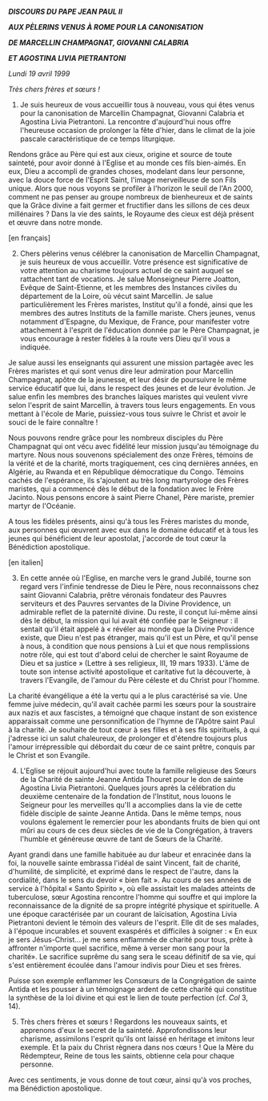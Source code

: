 ***DISCOURS DU PAPE JEAN PAUL II***

***AUX PÈLERINS VENUS À ROME POUR LA CANONISATION***

***DE MARCELLIN CHAMPAGNAT, GIOVANNI CALABRIA***

***ET AGOSTINA LIVIA PIETRANTONI***

*Lundi 19 avril 1999*

*Très chers frères et sœurs !*

1. Je suis heureux de vous accueillir tous à nouveau, vous qui êtes venus pour la canonisation de Marcellin Champagnat, Giovanni Calabria et Agostina Livia Pietrantoni. La rencontre d'aujourd'hui nous offre l'heureuse occasion de prolonger la fête d'hier, dans le climat de la joie pascale caractéristique de ce temps liturgique.

Rendons grâce au Père qui est aux cieux, origine et source de toute sainteté, pour avoir donné à l'Eglise et au monde ces fils bien-aimés. En eux, Dieu a accompli de grandes choses, modelant dans leur personne, avec la douce force de l'Esprit Saint, l'image merveilleuse de son Fils unique. Alors que nous voyons se profiler à l'horizon le seuil de l'An 2000, comment ne pas penser au groupe nombreux de bienheureux et de saints que la Grâce divine a fait germer et fructifier dans les sillons de ces deux millénaires ? Dans la vie des saints, le Royaume des cieux est déjà présent et œuvre dans notre monde.

[en français]

2. Chers pèlerins venus célébrer la canonisation de Marcellin Champagnat, je suis heureux de vous accueillir. Votre présence est significative de votre attention au charisme toujours actuel de ce saint auquel se rattachent tant de vocations. Je salue Monseigneur Pierre Joatton, Evêque de Saint-Etienne, et les membres des Instances civiles du département de la Loire, où vécut saint Marcellin. Je salue particulièrement les Frères maristes, Institut qu'il a fondé, ainsi que les membres des autres Instituts de la famille mariste. Chers jeunes, venus notamment d'Espagne, du Mexique, de France, pour manifester votre attachement à l'esprit de l'éducation donnée par le Père Champagnat, je vous encourage à rester fidèles à la route vers Dieu qu'il vous a indiquée.

Je salue aussi les enseignants qui assurent une mission partagée avec les Frères maristes et qui sont venus dire leur admiration pour Marcellin Champagnat, apôtre de la jeunesse, et leur désir de poursuivre le même service éducatif que lui, dans le respect des jeunes et de leur évolution. Je salue enfin les membres des branches laïques maristes qui veulent vivre selon l'esprit de saint Marcellin, à travers tous leurs engagements. En vous mettant à l'école de Marie, puissiez-vous tous suivre le Christ et avoir le souci de le faire connaître !

Nous pouvons rendre grâce pour les nombreux disciples du Père Champagnat qui ont vécu avec fidélité leur mission jusqu'au témoignage du martyre. Nous nous souvenons spécialement des onze Frères, témoins de la vérité et de la charité, morts tragiquement, ces cinq dernières années, en Algérie, au Rwanda et en République démocratique du Congo. Témoins cachés de l'espérance, ils s'ajoutent au très long martyrologe des Frères maristes, qui a commencé dès le début de la fondation avec le Frère Jacinto. Nous pensons encore à saint Pierre Chanel, Père mariste, premier martyr de l'Océanie.

A tous les fidèles présents, ainsi qu'à tous les Frères maristes du monde, aux personnes qui œuvrent avec eux dans le domaine éducatif et à tous les jeunes qui bénéficient de leur apostolat, j'accorde de tout cœur la Bénédiction apostolique.

[en italien]

3. En cette année où l'Eglise, en marche vers le grand Jubilé, tourne son regard vers l'infinie tendresse de Dieu le Père, nous reconnaissons chez saint Giovanni Calabria, prêtre véronais fondateur des Pauvres serviteurs et des Pauvres servantes de la Divine Providence, un admirable reflet de la paternité divine. Du reste, il conçut lui-même ainsi dès le début, la mission qui lui avait été confiée par le Seigneur : il sentait qu'il était appelé à « révéler au monde que la Divine Providence existe, que Dieu n'est pas étranger, mais qu'il est un Père, et qu'il pense à nous, à condition que nous pensions à Lui et que nous remplissions notre rôle, qui est tout d'abord celui de chercher le saint Royaume de Dieu et sa justice » (Lettre à ses religieux, III, 19 mars 1933). L'âme de toute son intense activité apostolique et caritative fut la découverte, à travers l'Evangile, de l'amour du Père céleste et du Christ pour l'homme.

La charité évangélique a été la vertu qui a le plus caractérisé sa vie. Une femme juive médecin, qu'il avait cachée parmi les sœurs pour la soustraire aux nazis et aux fascistes, a témoigné que chaque instant de son existence apparaissait comme une personnification de l'hymne de l'Apôtre saint Paul à la charité. Je souhaite de tout cœur à ses filles et à ses fils spirituels, à qui j'adresse ici un salut chaleureux, de prolonger et d'étendre toujours plus l'amour irrépressible qui débordait du cœur de ce saint prêtre, conquis par le Christ et son Evangile.

4. L'Eglise se réjouit aujourd'hui avec toute la famille religieuse des Sœurs de la Charité de sainte Jeanne Antida Thouret pour le don de sainte Agostina Livia Pietrantoni. Quelques jours après la célébration du deuxième centenaire de la fondation de l'Institut, nous louons le Seigneur pour les merveilles qu'Il a accomplies dans la vie de cette fidèle disciple de sainte Jeanne Antida. Dans le même temps, nous voulons également le remercier pour les abondants fruits de bien qui ont mûri au cours de ces deux siècles de vie de la Congrégation, à travers l'humble et généreuse œuvre de tant de Sœurs de la Charité.

Ayant grandi dans une famille habituée au dur labeur et enracinée dans la foi, la nouvelle sainte embrassa l'idéal de saint Vincent, fait de charité, d'humilité, de simplicité, et exprimé dans le respect de l'autre, dans la cordialité, dans le sens du devoir « bien fait ». Au cours de ses années de service à l'hôpital « Santo Spirito », où elle assistait les malades atteints de tuberculose, sœur Agostina rencontre l'homme qui souffre et qui implore la reconnaissance de la dignité de sa propre intégrité physique et spirituelle. A une époque caractérisée par un courant de laïcisation, Agostina Livia Pietrantoni devient le témoin des valeurs de l'esprit. Elle dit de ses malades, à l'époque incurables et souvent exaspérés et difficiles à soigner : « En eux je sers Jésus-Christ... je me sens enflammée de charité pour tous, prête à affronter n'importe quel sacrifice, même à verser mon sang pour la charité». Le sacrifice suprême du sang sera le sceau définitif de sa vie, qui s'est entièrement écoulée dans l'amour indivis pour Dieu et ses frères.

Puisse son exemple enflammer les Consœurs de la Congrégation de sainte Antida et les pousser à un témoignage ardent de cette charité qui constitue la synthèse de la loi divine et qui est le lien de toute perfection (cf. *Col* 3, 14).

5. Très chers frères et sœurs ! Regardons les nouveaux saints, et apprenons d'eux le secret de la sainteté. Approfondissons leur charisme, assimilons l'esprit qu'ils ont laissé en héritage et imitons leur exemple. Et la paix du Christ règnera dans nos cœurs ! Que la Mère du Rédempteur, Reine de tous les saints, obtienne cela pour chaque personne.

Avec ces sentiments, je vous donne de tout cœur, ainsi qu'à vos proches, ma Bénédiction apostolique.